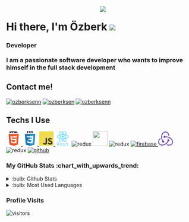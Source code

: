 <img src="https://images-wixmp-ed30a86b8c4ca887773594c2.wixmp.com/f/84c2c23f-97f9-4c50-acb6-0be4165f58c4/davcclo-0463fa59-e751-40c9-98bc-d2e72ddb46c1.gif?token=eyJ0eXAiOiJKV1QiLCJhbGciOiJIUzI1NiJ9.eyJzdWIiOiJ1cm46YXBwOjdlMGQxODg5ODIyNjQzNzNhNWYwZDQxNWVhMGQyNmUwIiwiaXNzIjoidXJuOmFwcDo3ZTBkMTg4OTgyMjY0MzczYTVmMGQ0MTVlYTBkMjZlMCIsIm9iaiI6W1t7InBhdGgiOiJcL2ZcLzg0YzJjMjNmLTk3ZjktNGM1MC1hY2I2LTBiZTQxNjVmNThjNFwvZGF2Y2Nsby0wNDYzZmE1OS1lNzUxLTQwYzktOThiYy1kMmU3MmRkYjQ2YzEuZ2lmIn1dXSwiYXVkIjpbInVybjpzZXJ2aWNlOmZpbGUuZG93bmxvYWQiXX0.xs7YtyA8Y8N8HMpJA8D_udvY5oR-wwpxb2Ir2Fk1QXs" align="right" width="50%" >

<h1 align="left">Hi there, I'm Özberk <img src = "https://raw.githubusercontent.com/MartinHeinz/MartinHeinz/master/wave.gif" width = 35px> </h1>
<h3 align="left">Developer <br/> </br>I am a passionate software developer who wants to improve himself in the full stack development
</h3>

<div size='25px'> 
<p align='left'>
<h2 align='left'> Contact me! </h2>
<a href="https://www.instagram.com/ozberksen/" target="blank"><img align="center" src="https://raw.githubusercontent.com/rahuldkjain/github-profile-readme-generator/master/src/images/icons/Social/instagram.svg" alt="ozberksenn" height="30" width="40" /></a>
<a href="www.linkedin.com/in/ozberksen" target="blank"><img align="center" src="https://raw.githubusercontent.com/rahuldkjain/github-profile-readme-generator/master/src/images/icons/Social/linked-in-alt.svg" alt="ozberksen" height="30" width="40" /></a></a>
<a href="https://www.hackerrank.com/ozberk7964" target="blank"><img align="center" src="https://raw.githubusercontent.com/rahuldkjain/github-profile-readme-generator/master/src/images/icons/Social/hackerrank.svg" alt="ozberksenn" height="50" width="60" /></a>
</p>
</div>

<div size='25px'>
<p align='left'>
<h2 align='left''> Techs I Use  </h2>
<p align="left"> <a href="https://www.w3.org/html/" target="_blank"> <img src="https://raw.githubusercontent.com/devicons/devicon/master/icons/html5/html5-original-wordmark.svg" alt="html5" width="40" height="40"/> </a><a href="https://www.w3schools.com/css/" target="_blank"> <img src="https://raw.githubusercontent.com/devicons/devicon/master/icons/css3/css3-original-wordmark.svg" alt="css3" width="40" height="40"/> </a><a href="https://developer.mozilla.org/en-US/docs/Web/JavaScript" target="_blank">
                 <img src="https://raw.githubusercontent.com/devicons/devicon/master/icons/javascript/javascript-original.svg" alt="javascript" width="40" height="40"/> </a>
                 <a href="https://reactjs.org/" target="_blank" rel="noreferrer"> <img src="https://raw.githubusercontent.com/devicons/devicon/master/icons/react/react-original-wordmark.svg" alt="react" width="40" height="40"/></a>
  <img src="https://upload.wikimedia.org/wikipedia/commons/thumb/7/79/Flutter_logo.svg/2048px-Flutter_logo.svg.png" alt="redux" width="40" height="40"/>
            <img src="https://miro.medium.com/max/816/1*TpbxEQy4ckB-g31PwUQPlg.png"  width="40" height="40"/>
            <img src="https://cdn-icons-png.flaticon.com/512/5968/5968322.png" alt="redux" width="40" height="40"/>
            <a href="https://firebase.google.com/" target="_blank" rel="noreferrer"> <img src="https://www.vectorlogo.zone/logos/firebase/firebase-icon.svg" alt="firebase" width="40" height="40"/> </a> 
            <img src="https://raw.githubusercontent.com/devicons/devicon/master/icons/redux/redux-original.svg" alt="redux" width="40" height="40"/> 
            <img src="https://www.svgrepo.com/show/331760/sql-database-generic.svg" alt="redux" width="40" height="40"/> 
  <a href="https://github.com" target="_blank"> <img src="https://raw.githubusercontent.com/rahulbanerjee26/githubAboutMeGenerator/main/icons/github.svg" alt="github" width="40" height="40"/> </a></p>
</p>
</div>
                 
<h3>My GitHub Stats :chart_with_upwards_trend:</h3>
<p align="center"><details>
<summary>:bulb: Github Stats</summary>
<img src="https://github-readme-stats.vercel.app/api?username=Ozberksenn&theme=tokyonight" >
</details>

<details>
<summary>:bulb: Most Used Languages</summary>
<img src="https://github-readme-stats.vercel.app/api/top-langs/?username=Ozberksenn&langs_count=10&theme=tokyonight&layout=compact" alt="Ozberksenn :: Top Langs" />
</details></p>
          
<h3>Profile Visits</h3>

![visitors](https://komarev.com/ghpvc/?username=Ozberksenn&color=blue)
